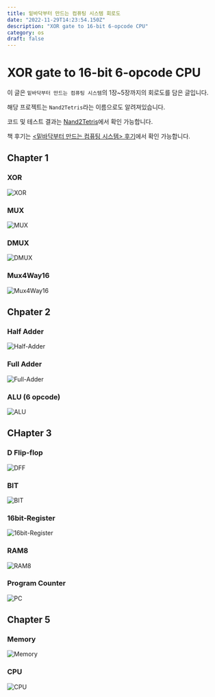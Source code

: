 ```yaml
---
title: 밑바닥부터 만드는 컴퓨팅 시스템 회로도
date: "2022-11-29T14:23:54.150Z"
description: "XOR gate to 16-bit 6-opcode CPU"
category: os
draft: false
---
```


# XOR gate to 16-bit 6-opcode CPU

이 글은 `밑바닥부터 만드는 컴퓨팅 시스템`의 1장~5장까지의 회로도를 담은 글입니다.

해당 프로젝트는 `Nand2Tetris`라는 이름으로도 알려져있습니다.

코드 및 테스트 결과는 [Nand2Tetris](https://github.com/junha-ahn/Nand2Tetris-Study)에서 확인 가능합니다.

책 후기는 [<밑바닥부터 만드는 컴퓨팅 시스템> 후기](/book/the-elements-of-computing-systems/)에서 확인 가능합니다.

## Chapter 1

### XOR
![XOR](./images/XOR.jpeg)

### MUX
![MUX](./images/MUX.jpeg)

### DMUX
![DMUX](./images/DMUX.jpeg)

### Mux4Way16
![Mux4Way16](./images/Mux4Way16.jpeg)

## Chpater 2

### Half Adder
![Half-Adder](./images/Half-Adder.jpeg)

### Full Adder
![Full-Adder](./images/Full-Adder.jpeg)

### ALU (6 opcode)
![ALU](./images/ALU.jpeg)

## CHapter 3

### D Flip-flop
![DFF](./images/DFF.jpeg)

### BIT
![BIT](./images/BIT.jpeg)

### 16bit-Register
![16bit-Register](./images/16bit-Register.jpeg)

### RAM8
![RAM8](./images/RAM8.jpeg)

### Program Counter
![PC](./images/PC.jpeg)

## Chapter 5

### Memory
![Memory](./images/Memory.jpeg)

### CPU
![CPU](./images/CPU.jpeg)

